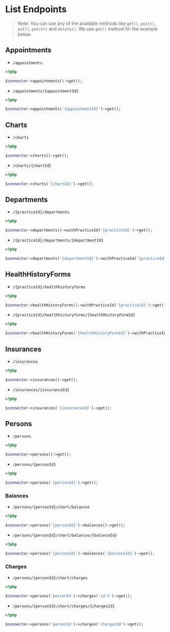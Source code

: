 # List Endpoints

> Note: You can use any of the available methods like `get()`, `post()`, `put()`, `patch()` and `delete()`. We use `get()` method for the example below.

## Appointments

* `/appointments`

```php
<?php

$connector->appointments()->get();
```

* `/appointments/{appointmentId}`

```php
<?php

$connector->appointments('{appointmentId}')->get();
```

## Charts

* `/charts`

```php
<?php

$connector->charts()->get();
```

* `/charts/{chartId}`

```php
<?php

$connector->charts('{chartId}')->get();
```

## Departments

* `/{practiceId}/departments`

```php
<?php

$connector->departments()->withPracticeId('{practiceId}')->get();
```

* `/{practiceId}/departments/{departmentId}`

```php
<?php

$connector->departments('{departmentId}')->withPracticeId('{practiceId}')->get();
```

## HealthHistoryForms

* `/{practiceId}/healthhistoryforms`

```php
<?php

$connector->healthHistoryForms()->withPracticeId('{practiceId}')->get();
```

* `/{practiceId}/healthhistoryforms/{healthHistoryFormId}`

```php
<?php

$connector->healthHistoryForms('{healthHistoryFormId}')->withPracticeId('{practiceId}')->get();
```

## Insurances

* `/insurances`

```php
<?php

$connector->insurances()->get();
```

* `/insurances/{insuranceId}`

```php
<?php

$connector->insurances('{insuranceId}')->get();
```

## Persons

* `/persons`

```php
<?php

$connector->persons()->get();
```

* `/persons/{personId}`

```php
<?php

$connector->persons('{personId}')->get();
```

### Balances

* `/persons/{personId}/chart/balances`

```php
<?php

$connector->persons('{personId}')->balances()->get();
```

* `/persons/{personId}/chart/balances/{balanceId}`

```php
<?php

$connector->persons('{personId}')->balances('{balanceId}')->get();
```

### Charges

* `/persons/{personId}/chart/charges`

```php
<?php

$connector->persons('personId')->charges('id-3')->get();
```

* `/persons/{personId}/chart/charges/{chargesId}`

```php
<?php

$connector->persons('personId')->charges('chargesId')->get();
```
